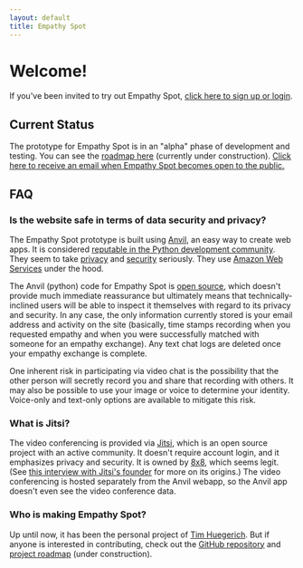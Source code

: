 ```yaml
---
layout: default
title: Empathy Spot
---
```


# Welcome! 

If you've been invited to try out Empathy Spot, [click here to sign up or login](https://www.empathyspot.org/in/).

## Current Status

The prototype for Empathy Spot is in an "alpha" phase of development and testing. You can see the [roadmap here](https://github.com/hugetim/empathyspot/projects/1) (currently under construction). [Click here to receive an email when Empathy Spot becomes open to the public.](http://eepurl.com/gAHrFT) 

## FAQ

### Is the website safe in terms of data security and privacy?

The Empathy Spot prototype is built using [Anvil](https://anvil.works/), an easy way to create web apps. It is considered [reputable in the Python development community](https://talkpython.fm/episodes/show/138/anvil-all-web-all-python). They seem to take [privacy](https://anvil.works/privacy) and [security](https://anvil.works/docs/security) seriously. They use [Amazon Web Services](https://www.sumologic.com/insight/aws/) under the hood.

The Anvil (python) code for Empathy Spot is [open source](https://github.com/hugetim/empathyspot), which doesn't provide much immediate reassurance but ultimately means that technically-inclined users will be able to inspect it themselves with regard to its privacy and security. In any case, the only information currently stored is your email address and activity on the site (basically, time stamps recording when you requested empathy and when you were successfully matched with someone for an empathy exchange). Any text chat logs are deleted once your empathy exchange is complete.

One inherent risk in participating via video chat is the possibility that the other person will secretly record you and share that recording with others. It may also be possible to use your image or voice to determine your identity. Voice-only and text-only options are available to mitigate this risk.

### What is Jitsi?

The video conferencing is provided via [Jitsi](https://github.com/jitsi/jitsi-meet), which is an open source project with an active community. It doesn't require account login, and it emphasizes privacy and security. It is owned by [8x8](https://www.8x8.com/about-us), which seems legit. (See [this interview with Jitsi's founder](https://www.8x8.com/blog/episode-5-meet-jitsi) for more on its origins.) The video conferencing is hosted separately from the Anvil webapp, so the Anvil app doesn't even see the video conference data.

### Who is making Empathy Spot?

Up until now, it has been the personal project of [Tim Huegerich](https://www.linkedin.com/in/tim-huegerich-26101a8/). But if anyone is interested in contributing, check out the [GitHub repository](https://github.com/hugetim/empathyspot) and [project roadmap](https://github.com/hugetim/empathyspot/projects/1) (under construction).
